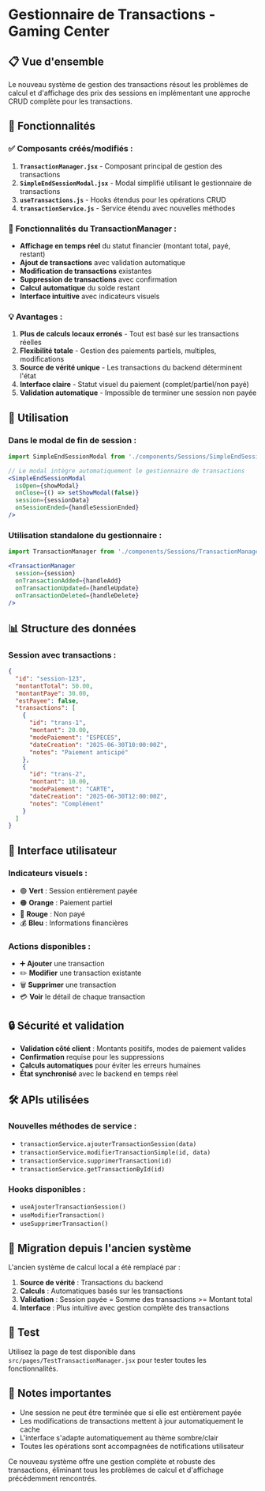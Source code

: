# Gestionnaire de Transactions - Gaming Center

## 📋 Vue d'ensemble

Le nouveau système de gestion des transactions résout les problèmes de calcul et d'affichage des prix des sessions en implémentant une approche CRUD complète pour les transactions.

## 🚀 Fonctionnalités

### ✅ **Composants créés/modifiés :**

1. **`TransactionManager.jsx`** - Composant principal de gestion des transactions
2. **`SimpleEndSessionModal.jsx`** - Modal simplifié utilisant le gestionnaire de transactions
3. **`useTransactions.js`** - Hooks étendus pour les opérations CRUD
4. **`transactionService.js`** - Service étendu avec nouvelles méthodes

### 🎯 **Fonctionnalités du TransactionManager :**

- **Affichage en temps réel** du statut financier (montant total, payé, restant)
- **Ajout de transactions** avec validation automatique
- **Modification de transactions** existantes
- **Suppression de transactions** avec confirmation
- **Calcul automatique** du solde restant
- **Interface intuitive** avec indicateurs visuels

### 💡 **Avantages :**

1. **Plus de calculs locaux erronés** - Tout est basé sur les transactions réelles
2. **Flexibilité totale** - Gestion des paiements partiels, multiples, modifications
3. **Source de vérité unique** - Les transactions du backend déterminent l'état
4. **Interface claire** - Statut visuel du paiement (complet/partiel/non payé)
5. **Validation automatique** - Impossible de terminer une session non payée

## 🔧 Utilisation

### Dans le modal de fin de session :

```jsx
import SimpleEndSessionModal from './components/Sessions/SimpleEndSessionModal';

// Le modal intègre automatiquement le gestionnaire de transactions
<SimpleEndSessionModal
  isOpen={showModal}
  onClose={() => setShowModal(false)}
  session={sessionData}
  onSessionEnded={handleSessionEnded}
/>
```

### Utilisation standalone du gestionnaire :

```jsx
import TransactionManager from './components/Sessions/TransactionManager';

<TransactionManager
  session={session}
  onTransactionAdded={handleAdd}
  onTransactionUpdated={handleUpdate}
  onTransactionDeleted={handleDelete}
/>
```

## 📊 Structure des données

### Session avec transactions :
```json
{
  "id": "session-123",
  "montantTotal": 50.00,
  "montantPaye": 30.00,
  "estPayee": false,
  "transactions": [
    {
      "id": "trans-1",
      "montant": 20.00,
      "modePaiement": "ESPECES",
      "dateCreation": "2025-06-30T10:00:00Z",
      "notes": "Paiement anticipé"
    },
    {
      "id": "trans-2", 
      "montant": 10.00,
      "modePaiement": "CARTE",
      "dateCreation": "2025-06-30T12:00:00Z",
      "notes": "Complément"
    }
  ]
}
```

## 🎨 Interface utilisateur

### Indicateurs visuels :
- 🟢 **Vert** : Session entièrement payée
- 🟠 **Orange** : Paiement partiel
- 🔴 **Rouge** : Non payé
- 💰 **Bleu** : Informations financières

### Actions disponibles :
- ➕ **Ajouter** une transaction
- ✏️ **Modifier** une transaction existante
- 🗑️ **Supprimer** une transaction
- 💳 **Voir** le détail de chaque transaction

## 🔒 Sécurité et validation

- **Validation côté client** : Montants positifs, modes de paiement valides
- **Confirmation** requise pour les suppressions
- **Calculs automatiques** pour éviter les erreurs humaines
- **État synchronisé** avec le backend en temps réel

## 🛠 APIs utilisées

### Nouvelles méthodes de service :
- `transactionService.ajouterTransactionSession(data)`
- `transactionService.modifierTransactionSimple(id, data)`
- `transactionService.supprimerTransaction(id)`
- `transactionService.getTransactionById(id)`

### Hooks disponibles :
- `useAjouterTransactionSession()`
- `useModifierTransaction()`
- `useSupprimerTransaction()`

## 🎯 Migration depuis l'ancien système

L'ancien système de calcul local a été remplacé par :

1. **Source de vérité** : Transactions du backend
2. **Calculs** : Automatiques basés sur les transactions
3. **Validation** : Session payée = Somme des transactions >= Montant total
4. **Interface** : Plus intuitive avec gestion complète des transactions

## 🧪 Test

Utilisez la page de test disponible dans `src/pages/TestTransactionManager.jsx` pour tester toutes les fonctionnalités.

## 📝 Notes importantes

- Une session ne peut être terminée que si elle est entièrement payée
- Les modifications de transactions mettent à jour automatiquement le cache
- L'interface s'adapte automatiquement au thème sombre/clair
- Toutes les opérations sont accompagnées de notifications utilisateur

Ce nouveau système offre une gestion complète et robuste des transactions, éliminant tous les problèmes de calcul et d'affichage précédemment rencontrés.
